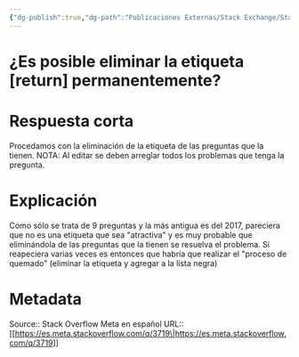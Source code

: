 ```yaml
---
{"dg-publish":true,"dg-path":"Publicaciones Externas/Stack Exchange/Stack Overflow en español/Stack Overflow en español Meta/es.meta.stackoverflow.com-3719.md","permalink":"/publicaciones-externas/stack-exchange/stack-overflow-en-espanol/stack-overflow-en-espanol-meta/es-meta-stackoverflow-com-3719/","title":"¿Es posible eliminar la etiqueta [return] permanentemente?","hide":true,"noteIcon":"\"0\"","created":"2024-04-03T12:49:10.374-06:00","updated":"2024-04-05T16:44:03.820-06:00"}
---
```


# ¿Es posible eliminar la etiqueta [return] permanentemente?

# Respuesta corta
Procedamos con la eliminación de la etiqueta de las preguntas que la tienen. NOTA: Al editar se deben arreglar todos los problemas que tenga la pregunta.

# Explicación

Como sólo se trata de 9 preguntas y la más antigua es del 2017, pareciera que no es una etiqueta que sea "atractiva" y es muy probable que eliminándola de las preguntas que la tienen se resuelva el problema. Si reapeciera varias veces es entonces que habría que realizar el "proceso de quemado" (eliminar la etiqueta y agregar a la lista negra)

# Metadata
Source:: Stack Overflow Meta en español
URL:: [[https://es.meta.stackoverflow.com/q/3719\|https://es.meta.stackoverflow.com/q/3719]]

